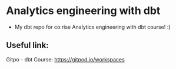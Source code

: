 # Analytics engineering with dbt

- My dbt repo for co:rise Analytics engineering with dbt course! :)

## Useful link:
Gitpo - dbt Course: https://gitpod.io/workspaces